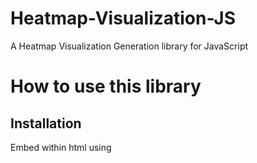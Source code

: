 # Heatmap-Visualization-JS

A Heatmap Visualization Generation library for JavaScript

# How to use this library

## Installation

Embed within html using <script> tag
```  
<script src= "https://SunitRaut.github.io/Heatmap-Visualization-JS/heatmap.js" > </script>
```

### Create HeatMap Object
```
var p = new HeatMap();
```
### Define Region for HeatMap
```
var loc = [[19.0454,72.8891],[19.045,72.8893],[19.0459,72.8894],[19.0452,72.8897],[19.0458,72.8898],[19.0458,72.8903],[19.0452,72.8903]];

var region = p.defineRegion(loc);
```

### Create HeatMap by adding data to region
```
var data = [12,43,64,53,34,23,38];

var heatmap = p.createHeatMap(data);
```

Check Demo here: https://SunitRaut.github.io/Heatmap-Visualization-JS/example
